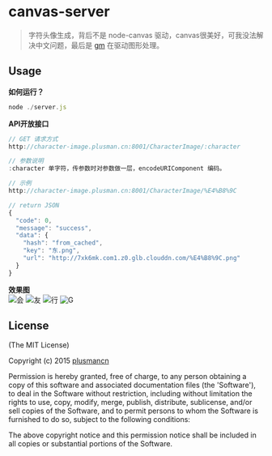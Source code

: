 # canvas-server
> 字符头像生成，背后不是 node-canvas 驱动，canvas很美好，可我没法解决中文问题，最后是 [gm](https://github.com/aheckmann/gm) 在驱动图形处理。

## Usage
**如何运行？**
```javascript
node ./server.js
```

**API开放接口**
```javascript
// GET 请求方式
http://character-image.plusman.cn:8001/CharacterImage/:character

// 参数说明
:character 单字符，传参数时对参数做一层，encodeURIComponent 编码。

// 示例
http://character-image.plusman.cn:8001/CharacterImage/%E4%B8%9C

// return JSON
{
  "code": 0,
  "message": "success",
  "data": {
    "hash": "from_cached",
    "key": "东.png",
    "url": "http://7xk6mk.com1.z0.glb.clouddn.com/%E4%B8%9C.png"
  }
}

```

**效果图**  
![会](http://7xk6mk.com1.z0.glb.clouddn.com/会.png)
![友](http://7xk6mk.com1.z0.glb.clouddn.com/友.png)
![行](http://7xk6mk.com1.z0.glb.clouddn.com/行.png)
![G](http://7xk6mk.com1.z0.glb.clouddn.com/G.png)


## License

(The MIT License)

Copyright (c) 2015 [plusmancn](plusmancn@gmail.com)

Permission is hereby granted, free of charge, to any person obtaining
a copy of this software and associated documentation files (the
'Software'), to deal in the Software without restriction, including
without limitation the rights to use, copy, modify, merge, publish,
distribute, sublicense, and/or sell copies of the Software, and to
permit persons to whom the Software is furnished to do so, subject to
the following conditions:

The above copyright notice and this permission notice shall be
included in all copies or substantial portions of the Software.
